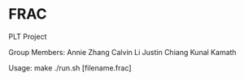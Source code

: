 # FRAC
PLT Project

Group Members:
Annie Zhang
Calvin Li
Justin Chiang
Kunal Kamath

Usage:
make
./run.sh [filename.frac]
